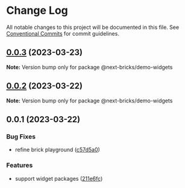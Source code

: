 # Change Log

All notable changes to this project will be documented in this file.
See [Conventional Commits](https://conventionalcommits.org) for commit guidelines.

## [0.0.3](https://github.com/easyops-cn/next-core/compare/@next-bricks/demo-widgets@0.0.2...@next-bricks/demo-widgets@0.0.3) (2023-03-23)

**Note:** Version bump only for package @next-bricks/demo-widgets





## [0.0.2](https://github.com/easyops-cn/next-core/compare/@next-bricks/demo-widgets@0.0.1...@next-bricks/demo-widgets@0.0.2) (2023-03-22)

**Note:** Version bump only for package @next-bricks/demo-widgets

## 0.0.1 (2023-03-22)

### Bug Fixes

- refine brick playground ([c57d5a0](https://github.com/easyops-cn/next-core/commit/c57d5a049bd9aa2bc2058cdbed6ee3d880787652))

### Features

- support widget packages ([211e6fc](https://github.com/easyops-cn/next-core/commit/211e6fca509e6885df33c6ec672b01edd71a773b))

